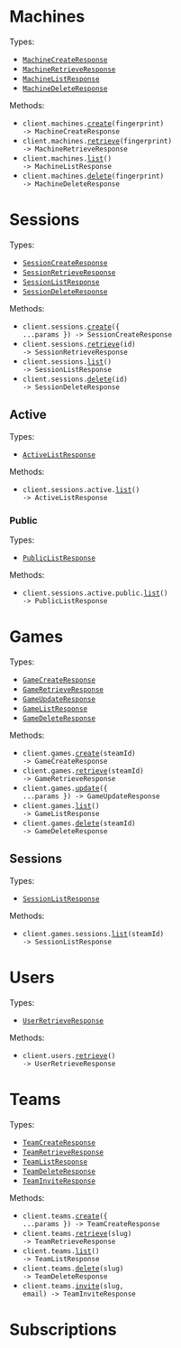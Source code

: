 # Machines

Types:

- <code><a href="./src/resources/machines.ts">MachineCreateResponse</a></code>
- <code><a href="./src/resources/machines.ts">MachineRetrieveResponse</a></code>
- <code><a href="./src/resources/machines.ts">MachineListResponse</a></code>
- <code><a href="./src/resources/machines.ts">MachineDeleteResponse</a></code>

Methods:

- <code title="post /machines/{fingerprint}">client.machines.<a href="./src/resources/machines.ts">create</a>(fingerprint) -> MachineCreateResponse</code>
- <code title="get /machines/{fingerprint}">client.machines.<a href="./src/resources/machines.ts">retrieve</a>(fingerprint) -> MachineRetrieveResponse</code>
- <code title="get /machines">client.machines.<a href="./src/resources/machines.ts">list</a>() -> MachineListResponse</code>
- <code title="delete /machines/{fingerprint}">client.machines.<a href="./src/resources/machines.ts">delete</a>(fingerprint) -> MachineDeleteResponse</code>

# Sessions

Types:

- <code><a href="./src/resources/sessions/sessions.ts">SessionCreateResponse</a></code>
- <code><a href="./src/resources/sessions/sessions.ts">SessionRetrieveResponse</a></code>
- <code><a href="./src/resources/sessions/sessions.ts">SessionListResponse</a></code>
- <code><a href="./src/resources/sessions/sessions.ts">SessionDeleteResponse</a></code>

Methods:

- <code title="post /sessions">client.sessions.<a href="./src/resources/sessions/sessions.ts">create</a>({ ...params }) -> SessionCreateResponse</code>
- <code title="get /sessions/{id}">client.sessions.<a href="./src/resources/sessions/sessions.ts">retrieve</a>(id) -> SessionRetrieveResponse</code>
- <code title="get /sessions">client.sessions.<a href="./src/resources/sessions/sessions.ts">list</a>() -> SessionListResponse</code>
- <code title="delete /sessions/{id}">client.sessions.<a href="./src/resources/sessions/sessions.ts">delete</a>(id) -> SessionDeleteResponse</code>

## Active

Types:

- <code><a href="./src/resources/sessions/active/active.ts">ActiveListResponse</a></code>

Methods:

- <code title="get /sessions/active">client.sessions.active.<a href="./src/resources/sessions/active/active.ts">list</a>() -> ActiveListResponse</code>

### Public

Types:

- <code><a href="./src/resources/sessions/active/public.ts">PublicListResponse</a></code>

Methods:

- <code title="get /sessions/active/public">client.sessions.active.public.<a href="./src/resources/sessions/active/public.ts">list</a>() -> PublicListResponse</code>

# Games

Types:

- <code><a href="./src/resources/games/games.ts">GameCreateResponse</a></code>
- <code><a href="./src/resources/games/games.ts">GameRetrieveResponse</a></code>
- <code><a href="./src/resources/games/games.ts">GameUpdateResponse</a></code>
- <code><a href="./src/resources/games/games.ts">GameListResponse</a></code>
- <code><a href="./src/resources/games/games.ts">GameDeleteResponse</a></code>

Methods:

- <code title="post /games/{steamID}">client.games.<a href="./src/resources/games/games.ts">create</a>(steamId) -> GameCreateResponse</code>
- <code title="get /games/{steamID}">client.games.<a href="./src/resources/games/games.ts">retrieve</a>(steamId) -> GameRetrieveResponse</code>
- <code title="put /games">client.games.<a href="./src/resources/games/games.ts">update</a>({ ...params }) -> GameUpdateResponse</code>
- <code title="get /games">client.games.<a href="./src/resources/games/games.ts">list</a>() -> GameListResponse</code>
- <code title="delete /games/{steamID}">client.games.<a href="./src/resources/games/games.ts">delete</a>(steamId) -> GameDeleteResponse</code>

## Sessions

Types:

- <code><a href="./src/resources/games/sessions.ts">SessionListResponse</a></code>

Methods:

- <code title="get /games/{steamID}/sessions">client.games.sessions.<a href="./src/resources/games/sessions.ts">list</a>(steamId) -> SessionListResponse</code>

# Users

Types:

- <code><a href="./src/resources/users.ts">UserRetrieveResponse</a></code>

Methods:

- <code title="get /users/@me">client.users.<a href="./src/resources/users.ts">retrieve</a>() -> UserRetrieveResponse</code>

# Teams

Types:

- <code><a href="./src/resources/teams.ts">TeamCreateResponse</a></code>
- <code><a href="./src/resources/teams.ts">TeamRetrieveResponse</a></code>
- <code><a href="./src/resources/teams.ts">TeamListResponse</a></code>
- <code><a href="./src/resources/teams.ts">TeamDeleteResponse</a></code>
- <code><a href="./src/resources/teams.ts">TeamInviteResponse</a></code>

Methods:

- <code title="post /teams">client.teams.<a href="./src/resources/teams.ts">create</a>({ ...params }) -> TeamCreateResponse</code>
- <code title="get /teams/{slug}">client.teams.<a href="./src/resources/teams.ts">retrieve</a>(slug) -> TeamRetrieveResponse</code>
- <code title="get /teams">client.teams.<a href="./src/resources/teams.ts">list</a>() -> TeamListResponse</code>
- <code title="delete /teams/{slug}">client.teams.<a href="./src/resources/teams.ts">delete</a>(slug) -> TeamDeleteResponse</code>
- <code title="post /teams/{slug}/invite/{email}">client.teams.<a href="./src/resources/teams.ts">invite</a>(slug, email) -> TeamInviteResponse</code>

# Subscriptions
